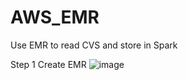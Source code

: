 # AWS_EMR
Use EMR to read CVS and store in Spark

Step 1 Create EMR
![image](https://user-images.githubusercontent.com/75282285/225351734-cebdc816-7c2c-464b-9c48-fc946f063cc6.png)
